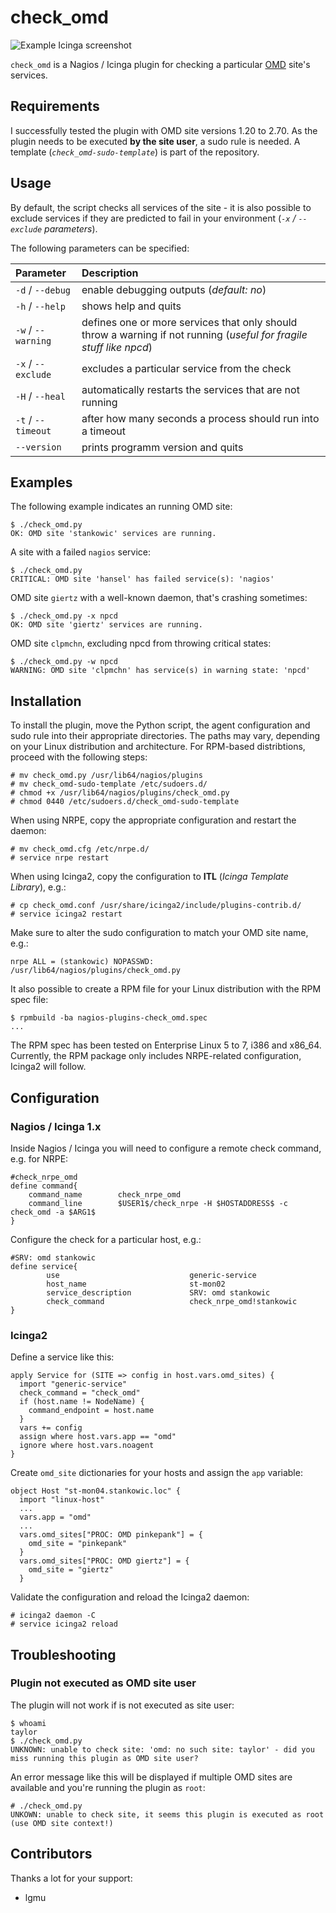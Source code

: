 # check_omd

![Example Icinga screenshot](https://raw.githubusercontent.com/stdevel/check_omd/master/Icinga_Screenshot.jpg "Example Icinga screenshot")

``check_omd`` is a Nagios / Icinga plugin for checking a particular [OMD](http://www.omdistro.org) site's services.

## Requirements

I successfully tested the plugin with OMD site versions 1.20 to 2.70. As the plugin needs to be executed **by the site user**, a sudo rule is needed. A template (*``check_omd-sudo-template``*) is part of the repository.

## Usage

By default, the script checks all services of the site - it is also possible to exclude services if they are predicted to fail in your environment (*``-x`` / ``--exclude`` parameters*).

The following parameters can be specified:

| Parameter | Description |
|:----------|:------------|
| `-d` / `--debug` | enable debugging outputs (*default: no*) |
| `-h` / `--help` | shows help and quits |
| `-w` / `--warning` | defines one or more services that only should throw a warning if not running (*useful for fragile stuff like npcd*) |
| `-x` / `--exclude` | excludes a particular service from the check |
| `-H` / `--heal` | automatically restarts the services that are not running |
| `-t` / `--timeout` | after how many seconds a process should run into a timeout |
| `--version` | prints programm version and quits |

## Examples

The following example indicates an running OMD site:

```shell
$ ./check_omd.py
OK: OMD site 'stankowic' services are running.
```

A site with a failed ``nagios`` service:

```shell
$ ./check_omd.py
CRITICAL: OMD site 'hansel' has failed service(s): 'nagios'
```

OMD site ``giertz`` with a well-known daemon, that's crashing sometimes:

```shell
$ ./check_omd.py -x npcd
OK: OMD site 'giertz' services are running.
```

OMD site ``clpmchn``, excluding npcd from throwing critical states:

```shell
$ ./check_omd.py -w npcd
WARNING: OMD site 'clpmchn' has service(s) in warning state: 'npcd'
```

## Installation

To install the plugin, move the Python script, the agent configuration and sudo rule into their appropriate directories. The paths may vary, depending on your Linux distribution and architecture. For RPM-based distribtions, proceed with the following steps:

```shell
# mv check_omd.py /usr/lib64/nagios/plugins
# mv check_omd-sudo-template /etc/sudoers.d/
# chmod +x /usr/lib64/nagios/plugins/check_omd.py
# chmod 0440 /etc/sudoers.d/check_omd-sudo-template
```

When using NRPE, copy the appropriate configuration and restart the daemon:

```shell
# mv check_omd.cfg /etc/nrpe.d/
# service nrpe restart
```

When using Icinga2, copy the configuration to **ITL** (*Icinga Template Library*), e.g.:

```shell
# cp check_omd.conf /usr/share/icinga2/include/plugins-contrib.d/
# service icinga2 restart
```

Make sure to alter the sudo configuration to match your OMD site name, e.g.:

```shell
nrpe ALL = (stankowic) NOPASSWD: /usr/lib64/nagios/plugins/check_omd.py
```

It also possible to create a RPM file for your Linux distribution with the RPM spec file:

```shell
$ rpmbuild -ba nagios-plugins-check_omd.spec
...
```

The RPM spec has been tested on Enterprise Linux 5 to 7, i386 and x86_64. Currently, the RPM package only includes NRPE-related configuration, Icinga2 will follow.

## Configuration

### Nagios / Icinga 1.x

Inside Nagios / Icinga you will need to configure a remote check command, e.g. for NRPE:

```text
#check_nrpe_omd
define command{
    command_name        check_nrpe_omd
    command_line        $USER1$/check_nrpe -H $HOSTADDRESS$ -c check_omd -a $ARG1$
}
```

Configure the check for a particular host, e.g.:

```text
#SRV: omd stankowic
define service{
        use                             generic-service
        host_name                       st-mon02
        service_description             SRV: omd stankowic
        check_command                   check_nrpe_omd!stankowic
}
```

### Icinga2

Define a service like this:

```text
apply Service for (SITE => config in host.vars.omd_sites) {
  import "generic-service"
  check_command = "check_omd"
  if (host.name != NodeName) {
    command_endpoint = host.name
  }
  vars += config
  assign where host.vars.app == "omd"
  ignore where host.vars.noagent
}
```

Create ``omd_site`` dictionaries for your hosts and assign the ``app`` variable:

```text
object Host "st-mon04.stankowic.loc" {
  import "linux-host"
  ...
  vars.app = "omd"
  ...
  vars.omd_sites["PROC: OMD pinkepank"] = {
    omd_site = "pinkepank"
  }
  vars.omd_sites["PROC: OMD giertz"] = {
    omd_site = "giertz"
  }
```

Validate the configuration and reload the Icinga2 daemon:

```shell
# icinga2 daemon -C
# service icinga2 reload
```

## Troubleshooting

### Plugin not executed as OMD site user

The plugin will not work if is not executed as site user:

```shell
$ whoami
taylor
$ ./check_omd.py
UNKNOWN: unable to check site: 'omd: no such site: taylor' - did you miss running this plugin as OMD site user?
```

An error message like this will be displayed if multiple OMD sites are available and you're running the plugin as `root`:

```shell
# ./check_omd.py
UNKOWN: unable to check site, it seems this plugin is executed as root (use OMD site context!)
```

## Contributors

Thanks a lot for your support:

- lgmu
